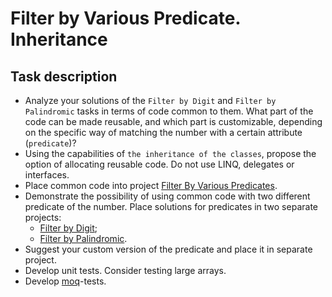 # Filter by Various Predicate. Inheritance

## Task description ##

- Analyze your solutions of the `Filter by Digit` and `Filter by Palindromic` tasks in terms of code common to them. What part of the code can be made reusable, and which part is customizable, depending on the specific way of matching the number with a certain attribute (`predicate`)?    
- Using the capabilities of `the inheritance of the classes`, propose the option of allocating reusable code. Do not use LINQ, delegates or interfaces.
- Place common code into project [Filter By Various Predicates](/FilterByVariousPredicates).
- Demonstrate the possibility of using common code with two different predicate of the number. Place solutions for predicates in two separate projects:
    - [Filter by Digit](/FilerByDigit);
    - [Filter by Palindromic](/FilterByPalindromic).
- Suggest your custom version of the predicate and place it in separate project.
- Develop unit tests. Consider testing large arrays.
- Develop [moq](https://github.com/Moq/moq4/wiki/Quickstart)-tests.